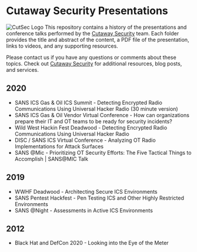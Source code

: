 # Cutaway Security Presentations

![CutSec Logo](https://www.cutawaysecurity.com/wp-content/uploads/2019/08/logo.png) This repository contains a history of the presentations and conference talks performed by the [Cutaway Security](https://www.cutawaysecurity.com/) team. Each folder provides the title and abstract of the content, a PDF file of the presentation, links to videos, and any supporting resources. 

Please contact us if you have any questions or comments about these topics. Check out [Cutaway Security](https://www.cutawaysecurity.com/) for additional resources, blog posts, and services.

## 2020

* SANS ICS Gas & Oil ICS Summit - Detecting Encrypted Radio Communications Using Universal Hacker Radio (30 minute version)
* SANS ICS Gas & Oil Vendor Virtual Conference - How can organizations prepare their IT and OT teams to be ready for security incidents?
* Wild West Hackin Fest Deadwood - Detecting Encrypted Radio Communications Using Universal Hacker Radio
* DISC / SANS ICS Virtual Conference - Analyzing OT Radio Implementations for Attack Surfaces 
* SANS @Mic - Prioritizing OT Security Efforts: The Five Tactical Things to Accomplish | SANS@MIC Talk

## 2019

* WWHF Deadwood - Architecting Secure ICS Environments
* SANS Pentest Hackfest - Pen Testing ICS and Other Highly Restricted Environments
* SANS @Night - Assessments in Active ICS Environments

## 2012

* Black Hat and DefCon 2020 - Looking into the Eye of the Meter